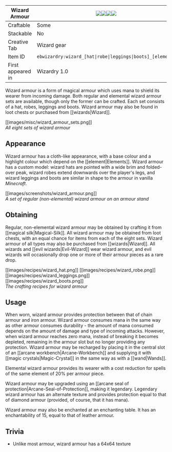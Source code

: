 | Wizard Armour |![](https://github.com/Electroblob77/Wizardry/blob/1.12.2/src/main/resources/assets/ebwizardry/textures/items/wizard_hat.png)![](https://github.com/Electroblob77/Wizardry/blob/1.12.2/src/main/resources/assets/ebwizardry/textures/items/wizard_robe.png)![](https://github.com/Electroblob77/Wizardry/blob/1.12.2/src/main/resources/assets/ebwizardry/textures/items/wizard_leggings.png)![](https://github.com/Electroblob77/Wizardry/blob/1.12.2/src/main/resources/assets/ebwizardry/textures/items/wizard_boots.png)|
|---|---|
| Craftable | Some |
| Stackable | No |
| Creative Tab | Wizard gear |
| Item ID | `ebwizardry:wizard_[hat\|robe\|leggings\|boots]_[element]` |
| First appeared in | Wizardry 1.0 |

Wizard armour is a form of magical armour which uses mana to shield its wearer from incoming damage. Both regular and elemental wizard armour sets are available, though only the former can be crafted. Each set consists of a hat, robes, leggings and boots. Wizard armour may also be found in loot chests or purchased from [[wizards|Wizard]].

[[images/misc/wizard_armour_sets.png]]  
_All eight sets of wizard armour_

## Appearance
Wizard armour has a cloth-like appearance, with a base colour and a highlight colour which depend on the [[element|Elements]]. Wizard armour has a custom model: wizard hats are pointed with a wide brim and folded-over peak, wizard robes extend downwards over the player's legs, and wizard leggings and boots are similar in shape to the armour in vanilla _Minecraft_.

[[images/screenshots/wizard_armour.png]]  
_A set of regular (non-elemental) wizard armour on an armour stand_

## Obtaining
Regular, non-elemental wizard armour may be obtained by crafting it from [[magical silk|Magical-Silk]]. All wizard armour may be obtained from loot chests, with an equal chance for items from each of the eight sets. Wizard armour of all types may also be purchased from [[wizards|Wizard]]. All wizards and [[evil wizards|Evil-Wizard]] wear wizard armour, and evil wizards will occasionally drop one or more of their armour pieces as a rare drop.

[[images/recipes/wizard_hat.png]] [[images/recipes/wizard_robe.png]] [[images/recipes/wizard_leggings.png]] [[images/recipes/wizard_boots.png]]  
_The crafting recipes for wizard armour_

## Usage
When worn, wizard armour provides protection between that of chain armour and iron armour. Wizard armour consumes mana in the same way as other armour consumes durability - the amount of mana consumed depends on the amount of damage and type of incoming attacks. However, when wizard armour reaches zero mana, instead of breaking it becomes depleted, remaining in the armour slot but no longer providing any protection. Wizard armour may be recharged by placing it in the central slot of an [[arcane workbench|Arcane-Workbench]] and supplying it with [[magic crystals|Magic-Crystal]] in the same way as with a [[wand|Wands]].

Elemental wizard armour provides its wearer with a cost reduction for spells of the same element of 20% per armour piece.

Wizard armour may be upgraded using an [[arcane seal of protection|Arcane-Seal-of-Protection]], making it legendary. Legendary wizard armour has an alternate texture and provides protection equal to that of diamond armour (provided, of course, that it has mana).

Wizard armour may also be enchanted at an enchanting table. It has an enchantability of 15, equal to that of leather armour.

## Trivia
- Unlike most armour, wizard armour has a 64x64 texture